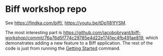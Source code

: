 # Biff workshop repo

See https://findka.com/biff/, https://youtu.be/tDp1l81fYSM.

The most interesting part is https://github.com/jacobobryant/biff-workshop/commit/76a76d5f774c29785e4d22e1741ec4fb491ae819, which demonstrates adding a new feature to a Biff application. The rest of the code is just from running the [Getting Started](https://findka.com/biff/#getting-started) command.
